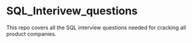 # SQL_Interivew_questions
This repo covers all the SQL interview questions needed for cracking all product companies.
